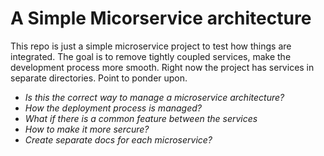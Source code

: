 # A Simple Micorservice architecture

This repo is just a simple microservice project to test how things are integrated.
The goal is to remove tightly coupled services, make the development process more smooth. Right now the project has services in separate directories.
Point to ponder upon.

- *Is this the correct way to manage a microservice architecture?*
- *How the deployment process is managed?*
- *What if there is a common feature between the services*
- *How to make it more sercure?*
- *Create separate docs for each microservice?*
